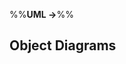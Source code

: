 <link rel="stylesheet" href="{{baseUrl}}/css/textbook.css">

<div class="website-content">

%%**UML &rarr;**%%

## Object Diagrams

<div id="main">

<include src="introduction/embed.md" />
<include src="objects/embed.md" />
<include src="associations/what/embed.md" />

</div>

</div>
